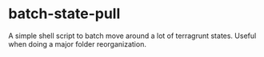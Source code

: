 # batch-state-pull

A simple shell script to batch move around a lot of terragrunt states. Useful when doing a major folder reorganization.